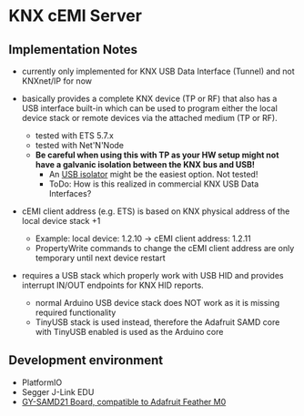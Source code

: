 KNX cEMI Server 
===============

Implementation Notes
--------------------
* currently only implemented for KNX USB Data Interface (Tunnel) and not KNXnet/IP for now

* basically provides a complete KNX device (TP or RF) that also has a USB interface built-in which can be used to program either the local device stack or 
remote devices via the attached medium (TP or RF).
  * tested with ETS 5.7.x
  * tested with Net'N'Node
  * **Be careful when using this with TP as your HW setup might not have a galvanic isolation between the KNX bus and USB!**
    * An [USB isolator](https://www.olimex.com/Products/USB-Modules/USB-ISO/) might be the easiest option. Not tested!
    * ToDo: How is this realized in commercial KNX USB Data Interfaces?

* cEMI client address (e.g. ETS) is based on KNX physical address of the local device stack +1
  * Example: local device: 1.2.10 -> cEMI client address: 1.2.11
  * PropertyWrite commands to change the cEMI client address are only temporary until next device restart

* requires a USB stack which properly work with USB HID and provides interrupt IN/OUT endpoints for KNX HID reports.
  * normal Arduino USB device stack does NOT work as it is missing required functionality
  * TinyUSB stack is used instead, therefore the Adafruit SAMD core with TinyUSB enabled is used as the Arduino core

Development environment
-----------------------
* PlatformIO
* Segger J-Link EDU
* [GY-SAMD21 Board, compatible to Adafruit Feather M0](https://eckstein-shop.de/GY-SAMD21-Mini-Breakout-fuer-Arduino)

